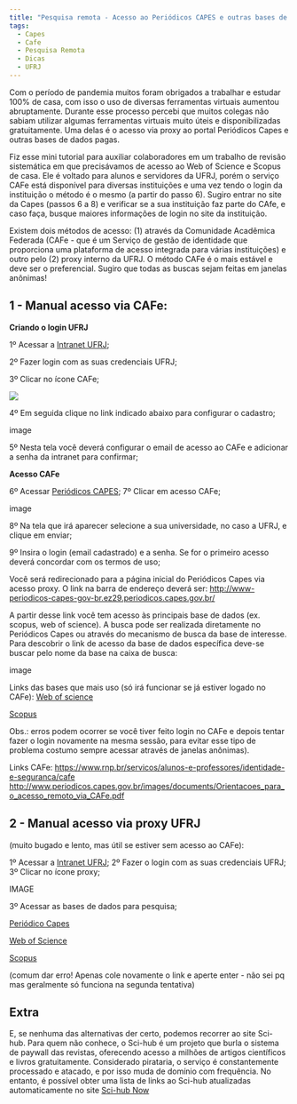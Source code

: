 ```yaml
---
title: "Pesquisa remota - Acesso ao Periódicos CAPES e outras bases de dados"
tags:
  - Capes
  - Cafe
  - Pesquisa Remota
  - Dicas
  - UFRJ
---
```

Com o período de pandemia muitos foram obrigados a trabalhar e estudar 100% de casa, com isso o uso de diversas ferramentas virtuais aumentou abruptamente. Durante esse processo percebi que muitos colegas não sabiam utilizar algumas ferramentas virtuais muito úteis e disponibilizadas gratuitamente. Uma delas é o acesso via proxy ao portal Periódicos Capes e outras bases de dados pagas.

<!--more-->

Fiz esse mini tutorial para auxiliar colaboradores em um trabalho de revisão sistemática em que precisávamos de acesso ao Web of Science e Scopus de casa. Ele é voltado para alunos e servidores da UFRJ, porém o serviço CAFe está disponível para diversas instituições e uma vez tendo o login da instituição o método é o mesmo (a partir do passo 6). Sugiro entrar no site da Capes (passos 6 a 8) e verificar se a sua instituição faz parte do CAfe, e caso faça, busque maiores informações de login no site da instituição.

Existem dois métodos de acesso: (1) através da Comunidade Acadêmica Federada (CAFe - que é um Serviço de gestão de identidade que proporciona uma plataforma de acesso integrada para várias instituições) e outro pelo (2) proxy interno da UFRJ. O método CAFe é o mais estável e deve ser o preferencial. 
Sugiro que todas as buscas sejam feitas em janelas anônimas! 

## 1 - Manual acesso via CAFe:

**Criando o login UFRJ**

1º Acessar a [Intranet UFRJ](https://intranet.ufrj.br/);

2º Fazer login com as suas credenciais UFRJ;

3º Clicar no ícone CAFe;

![](/docs/posts/_images/cafe1.jpg)

4º Em seguida clique no link indicado abaixo para configurar o cadastro;

image

5º Nesta tela você deverá configurar o email de acesso ao CAFe e adicionar a senha da intranet para confirmar;

**Acesso CAFe**

6º Acessar [Periódicos CAPES](http://www.periodicos.capes.gov.br/);
7º Clicar em acesso CAFe;

image

8º Na tela que irá aparecer selecione a sua universidade, no caso a UFRJ, e clique em enviar;

9º Insira o login (email cadastrado) e a senha. Se for o primeiro acesso deverá concordar com os termos de uso;

Você será redirecionado para a página inicial do Periódicos Capes via acesso proxy. O link na barra de endereço deverá ser: http://www-periodicos-capes-gov-br.ez29.periodicos.capes.gov.br/

A partir desse link você tem acesso às principais base de dados (ex. scopus, web of science). A busca pode ser realizada diretamente no Periódicos Capes ou através do mecanismo de busca da base de interesse. Para descobrir o link de acesso da base de dados específica deve-se buscar pelo nome da base na caixa de busca:

image

Links das bases que mais uso (só irá funcionar se já estiver logado no CAFe):
[Web of science](http://apps-webofknowledge.ez29.periodicos.capes.gov.br)

[Scopus](https://www-scopus-com.ez29.periodicos.capes.gov.br)

Obs.: erros podem ocorrer se você tiver feito login no CAFe e depois tentar fazer o login novamente na mesma sessão, para evitar esse tipo de problema costumo sempre acessar através de janelas anônimas).

Links CAFe:
https://www.rnp.br/servicos/alunos-e-professores/identidade-e-seguranca/cafe
http://www.periodicos.capes.gov.br/images/documents/Orientacoes_para_o_acesso_remoto_via_CAFe.pdf

## 2 - Manual acesso via proxy UFRJ 
(muito bugado e lento, mas útil se estiver sem acesso ao CAFe):

1º Acessar a [Intranet UFRJ](https://intranet.ufrj.br/);
2º Fazer o login com as suas credenciais UFRJ;
3º Clicar no ícone proxy;

IMAGE

3º Acessar as bases de dados para pesquisa;

[Periódico Capes](http://www-periodicos-capes-gov-br.ez29.capes.proxy.ufrj.br/index.php?)

[Web of Science](http://apps-webofknowledge.ez29.capes.proxy.ufrj.br/)

[Scopus](https://www-scopus-com.ez29.capes.proxy.ufrj.br/)

(comum dar erro! Apenas cole novamente o link e aperte enter - não sei pq mas geralmente só funciona na segunda tentativa)

## Extra 
E, se nenhuma das alternativas der certo, podemos recorrer ao site Sci-hub. Para quem não conhece, o Sci-hub é um projeto que burla o sistema de paywall das revistas, oferecendo acesso a milhões de artigos científicos e livros gratuitamente. Considerado pirataria, o serviço é constantemente processado e atacado, e por isso muda de domínio com frequência. No entanto, é possível obter uma lista de links ao Sci-hub atualizadas automaticamente no site [Sci-hub Now](https://sci-hub.now.sh/)

